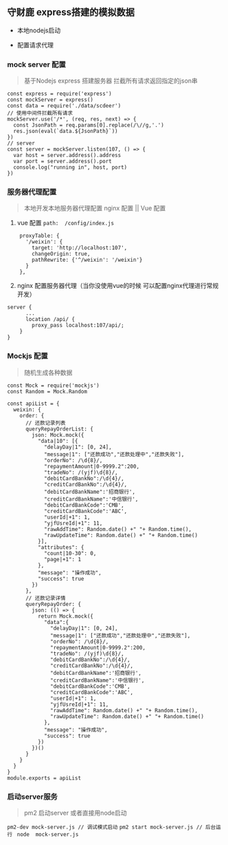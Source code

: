 ## 守财鹿 express搭建的模拟数据

* 本地nodejs启动

* 配置请求代理


  
### mock server 配置

> 基于Nodejs express 搭建服务器 拦截所有请求返回指定的json串

```
const express = require('express')
const mockServer = express()
const data = require('./data/scdeer')
// 使用中间件拦截所有请求
mockServer.use('/*', (req, res, next) => {
  const JsonPath = req.params[0].replace(/\//g,'.')
  res.json(eval(`data.${JsonPath}`))
})
// server
const server = mockServer.listen(107, () => {
  var host = server.address().address
  var port = server.address().port
  console.log("running in", host, port)
})
````

### 服务器代理配置

> 本地开发本地服务器代理配置 nginx 配置 || Vue 配置
  1. vue 配置
`path:  /config/index.js `
```
    proxyTable: {
      '/weixin': {
        target: 'http://localhost:107',
        changeOrigin: true,
        pathRewrite: {'^/weixin': '/weixin'}
      }
    },
```

  2. nginx 配置服务器代理（当你没使用vue的时候 可以配置nginx代理进行常规开发）
```
server {
      ...
      location /api/ {
        proxy_pass localhost:107/api/;
    }
}
```

### Mockjs 配置

> 随机生成各种数据

```
const Mock = require('mockjs')
const Random = Mock.Random

const apiList = {
  weixin: {
    order: {
      // 还款记录列表
      queryRepayOrderList: {
        json: Mock.mock({
          "data|10": [{
            "delayDay|1": [0, 24],
            "message|1": ["还款成功","还款处理中","还款失败"],
            "orderNo": /\d{8}/,
            "repaymentAmount|0-9999.2":200,
            "tradeNo": /(yjf)\d{8}/,
            "debitCardBankNo":/\d{4}/,
            "creditCardBankNo":/\d{4}/,
            "debitCardBankName":'招商银行',
            "creditCardBankName":'中信银行',
            "debitCardBankCode":'CMB',
            "creditCardBankCode":'ABC',
            "userId|+1": 1,
            "yjfUsreId|+1": 11,
            "rawAddTime": Random.date() +" "+ Random.time(),
            "rawUpdateTime": Random.date() +" "+ Random.time()
          }],
          "attributes": {
            "count|10-30": 0,
            "page|+1": 1
          },
          "message": "操作成功",
          "success": true
        })
      },
      // 还款记录详情
      queryRepayOrder: {
        json: (() => {
          return Mock.mock({
            "data":{
              "delayDay|1": [0, 24],
              "message|1": ["还款成功","还款处理中","还款失败"],
              "orderNo": /\d{8}/,
              "repaymentAmount|0-9999.2":200,
              "tradeNo": /(yjf)\d{8}/,
              "debitCardBankNo":/\d{4}/,
              "creditCardBankNo":/\d{4}/,
              "debitCardBankName":'招商银行',
              "creditCardBankName":'中信银行',
              "debitCardBankCode":'CMB',
              "creditCardBankCode":'ABC',
              "userId|+1": 1,
              "yjfUsreId|+1": 11,
              "rawAddTime": Random.date() +" "+ Random.time(),
              "rawUpdateTime": Random.date() +" "+ Random.time()
            },
            "message": "操作成功",
            "success": true
          })
        })()
      }
    }
  }
}
module.exports = apiList
```

### 启动server服务
> pm2 启动server 或者直接用node启动

`pm2-dev mock-server.js // 调试模式启动`
`pm2 start mock-server.js // 后台运行 `
`node  mock-server.js` 






